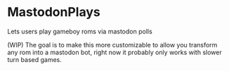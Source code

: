 # MastodonPlays
Lets users play gameboy roms via mastodon polls

(WIP)
The goal is to make this more customizable to allow you transform any rom into a mastodon bot, right now it probably only works with slower turn based games.
